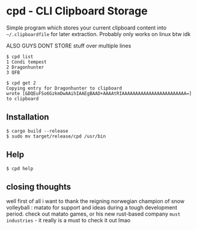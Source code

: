 # cpd - CLI Clipboard Storage 

Simple program which stores your current clipboard content into `~/.clipboardfile` for later extraction. Probably only works on linux btw idk

ALSO GUYS DONT STORE stuff over multiple lines

```
$ cpd list 
1 Condi tempest
2 Dragonhunter
3 QFB

$ cpd get 2
Copying entry for Dragonhunter to clipboard
wrote [&DQEuFSo6GzkmDwAAihIAAEgBAAD+AAAAtRIAAAAAAAAAAAAAAAAAAAAAAAA=] to clipboard
```

## Installation

```
$ cargo build --release 
$ sudo mv target/release/cpd /usr/bin
```

## Help

```
$ cpd help
```
## closing thoughts

well first of all i want to thank the reigning norwegian champion of snow volleyball : matato for support and ideas during a tough development period. check out matato games, or his new rust-based company `must industries` - it really is a must to check it out lmao 